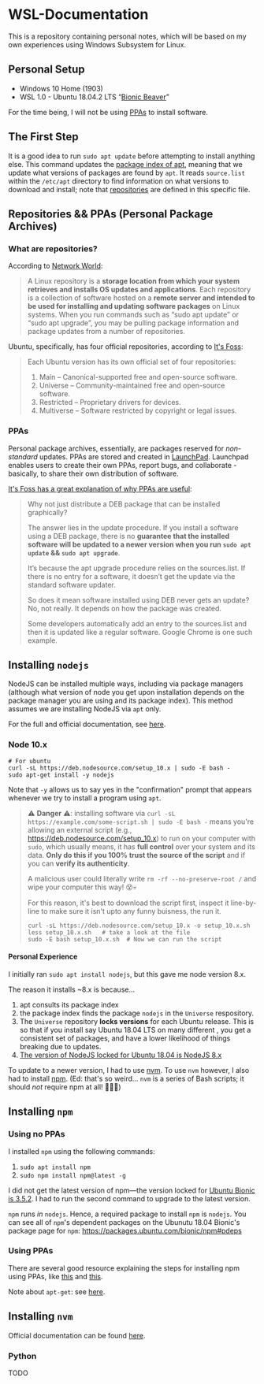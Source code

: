 # WSL-Documentation

This is a repository containing personal notes, which will be based on my own experiences using Windows Subsystem for Linux.

## Personal Setup
- Windows 10 Home (1903)
- WSL 1.0 - Ubuntu 18.04.2 LTS “[Bionic Beaver](http://releases.ubuntu.com/18.04/)”

For the time being, I will not be using [PPAs](#PPAs) to install software.

## The First Step
It is a good idea to run `sudo apt update` before attempting to install anything else. This command updates the [package index of apt](https://help.ubuntu.com/lts/serverguide/apt.html), meaning that we update what versions of packages are found by `apt`. It reads `source.list` within the `/etc/apt` directory to find information on what versions to download and install; note that [repositories](#what-are-repositories) are defined in this specific file.

## Repositories && PPAs (Personal Package Archives)
### What are repositories?
According to [Network World](networkworld.com/article/3305810/how-to-list-repositories-on-linux.html):
> A Linux repository is a **storage location from which your system retrieves and installs OS updates and applications**. Each repository is a collection of software hosted on a **remote server and intended to be used for installing and updating software packages** on Linux systems. When you run commands such as “sudo apt update” or “sudo apt upgrade”, you may be pulling package information and package updates from a number of repositories.

Ubuntu, specifically, has four official repositories, according to [It's Foss](https://itsfoss.com/ppa-guide/):
> Each Ubuntu version has its own official set of four repositories:
> 1. Main – Canonical-supported free and open-source software.
> 2. Universe – Community-maintained free and open-source software.
> 3. Restricted – Proprietary drivers for devices.
> 4. Multiverse – Software restricted by copyright or legal issues.

### PPAs
Personal package archives, essentially, are packages reserved for _non-standard_ updates. PPAs are stored and created in [LaunchPad](https://wiki.ubuntu.com/Launchpad). Launchpad enables users to create their own PPAs, report bugs, and collaborate - basically, to share their own distribution of software. 

[It's Foss has a great explanation of why PPAs are useful](https://itsfoss.com/ppa-guide/):
>  Why not just distribute a DEB package that can be installed graphically?
>
> The answer lies in the update procedure. If you install a software using a DEB package, there is no **guarantee that the installed software will be updated to a newer version when you run `sudo apt update` && `sudo apt upgrade`**.
>
> It’s because the apt upgrade procedure relies on the sources.list. If there is no entry for a software, it doesn’t get the update via the standard software updater.
>
> So does it mean software installed using DEB never gets an update? No, not really. It depends on how the package was created.
>
> Some developers automatically add an entry to the sources.list and then it is updated like a regular software. Google Chrome is one such example.

## Installing `nodejs`

NodeJS can be installed multiple ways, including via package managers (although what version of node you get upon installation depends on the package manager you are using and its package index). This method assumes we are installing NodeJS via `apt` only.

For the full and official documentation, see [here](https://github.com/nodesource/distributions/blob/master/README.md). 

### Node 10.x
```
# For ubuntu
curl -sL https://deb.nodesource.com/setup_10.x | sudo -E bash -
sudo apt-get install -y nodejs
```
Note that `-y` allows us to say yes in the "confirmation" prompt that appears whenever we try to install a program using `apt`.

> ⚠️ **Danger** ⚠️: installing software via `curl -sL https://example.com/some-script.sh | sudo -E bash -` means you're
> allowing an external script (e.g., <https://deb.nodesource.com/setup_10.x>) to run on your computer with `sudo`, which
> usually means, it has **full control** over your system and its data. **Only do this if you 100% trust the source of the script** and if you can **verify its authenticity**.
>
> A malicious user could literally write `rm -rf --no-preserve-root /` and wipe your computer this way! 😵💀
>
> For this reason, it's best to download the script first, inspect it line-by-line to make sure it isn't upto any funny buisness, the run it.
>
>     curl -sL https://deb.nodesource.com/setup_10.x -o setup_10.x.sh
>     less setup_10.x.sh   # take a look at the file
>     sudo -E bash setup_10.x.sh  # Now we can run the script

#### Personal Experience
I initially ran `sudo apt install nodejs`, but this gave me node version 8.x.

The reason it installs ~8.x is because...

 1. apt consults its package index
 2. the package index finds the package `nodejs` in the `Universe` respository.
 3. The `Universe` repository **locks versions** for each Ubuntu release. This is so that if you install say Ubuntu 18.04 LTS on many different , you get a consistent set of packages, and have a lower likelihood of things breaking due to updates.
 4. [The version of NodeJS locked for Ubuntu 18.04 is NodeJS 8.x](https://packages.ubuntu.com/bionic/nodejs)

To update to a newer version, I had to use [nvm](#installing-nvm). To use `nvm` however, I also had to install [npm](#installing-npm). (Ed: that's so weird... `nvm` is a series of Bash scripts; it should _not_ require npm at all! 🤔🤔🤔)

## Installing `npm`
### Using no PPAs
I installed `npm` using the following commands:
1. `sudo apt install npm`
2. `sudo npm install npm@latest -g`

I did not get the latest version of npm—the version locked for [Ubuntu Bionic is 3.5.2](https://packages.ubuntu.com/bionic/npm). I had to run the second command to upgrade to the latest version.

`npm` runs _in_ `nodejs`. Hence, a required package to install `npm` is `nodejs`. You can see all of `npm`'s dependent packages on the Ubunutu 18.04 Bionic's package page for `npm`: <https://packages.ubuntu.com/bionic/npm#pdeps>

### Using PPAs
There are several good resource explaining the steps for installing npm using PPAs, like [this](https://www.digitalocean.com/community/tutorials/how-to-install-node-js-on-ubuntu-18-04) and [this](https://tecadmin.net/install-latest-nodejs-npm-on-ubuntu/).

Note about `apt-get`: see [here](https://itsfoss.com/apt-vs-apt-get-difference/).

## Installing `nvm`
Official documentation can be found [here](https://gist.github.com/d2s/372b5943bce17b964a79#installing-nodejs-with-nvm-to-linux--macos--wsl).

### Python
TODO

